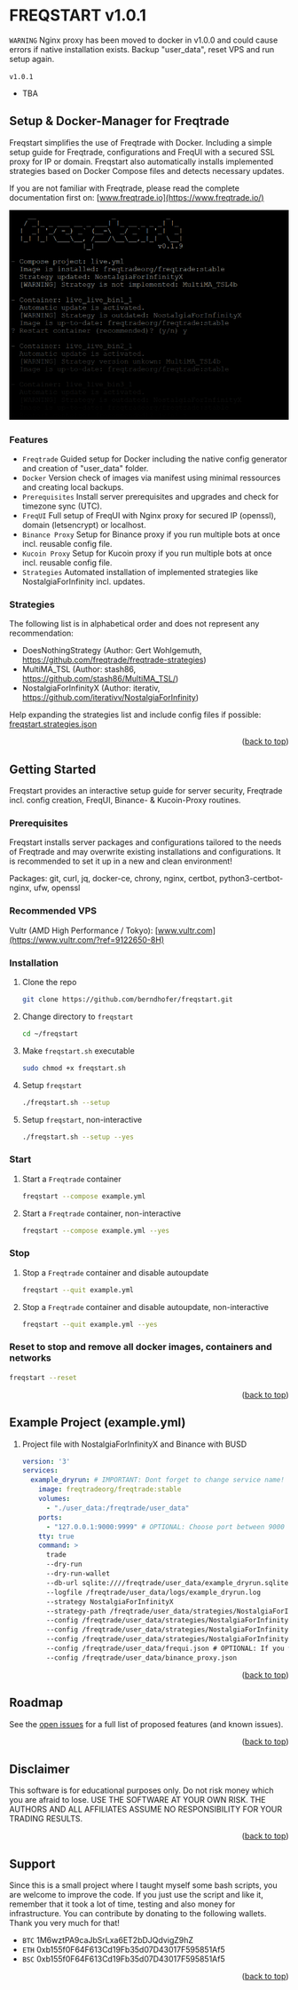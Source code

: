<div id="top"></div>

<!-- FREQSTART -->
# FREQSTART v1.0.1

`WARNING` Nginx proxy has been moved to docker in v1.0.0 and could cause errors if native installation exists. Backup "user_data", reset VPS and run setup again.

`v1.0.1`
* TBA

## Setup & Docker-Manager for Freqtrade

Freqstart simplifies the use of Freqtrade with Docker. Including a simple setup guide for Freqtrade,
configurations and FreqUI with a secured SSL proxy for IP or domain. Freqstart also automatically
installs implemented strategies based on Docker Compose files and detects necessary updates.

If you are not familiar with Freqtrade, please read the complete documentation first on: [www.freqtrade.io](https://www.freqtrade.io/)

![Freqstart Screen Shot][product-screenshot]

### Features

* `Freqtrade` Guided setup for Docker including the native config generator and creation of "user_data" folder.
* `Docker` Version check of images via manifest using minimal ressources and creating local backups.
* `Prerequisites` Install server prerequisites and upgrades and check for timezone sync (UTC).
* `FreqUI` Full setup of FreqUI with Nginx proxy for secured IP (openssl), domain (letsencrypt) or localhost.
* `Binance Proxy` Setup for Binance proxy if you run multiple bots at once incl. reusable config file.
* `Kucoin Proxy` Setup for Kucoin proxy if you run multiple bots at once incl. reusable config file.
* `Strategies` Automated installation of implemented strategies like NostalgiaForInfinity incl. updates.

### Strategies

The following list is in alphabetical order and does not represent any recommendation:

* DoesNothingStrategy (Author: Gert Wohlgemuth, https://github.com/freqtrade/freqtrade-strategies)
* MultiMA_TSL (Author: stash86, https://github.com/stash86/MultiMA_TSL/)
* NostalgiaForInfinityX (Author: iterativ, https://github.com/iterativv/NostalgiaForInfinity)

Help expanding the strategies list and include config files if possible: [freqstart.strategies.json](https://github.com/berndhofer/freqstart/blob/develop/freqstart.strategies.json)

<p align="right">(<a href="#top">back to top</a>)</p>

<!-- GETTING STARTED -->
## Getting Started

Freqstart provides an interactive setup guide for server security, Freqtrade incl. config creation, FreqUI, Binance- & Kucoin-Proxy routines.

### Prerequisites

Freqstart installs server packages and configurations tailored to the needs of Freqtrade and may overwrite existing installations and configurations. It is recommended to set it up in a new and clean environment!

Packages: git, curl, jq, docker-ce, chrony, nginx, certbot, python3-certbot-nginx, ufw, openssl

### Recommended VPS

Vultr (AMD High Performance / Tokyo): [www.vultr.com](https://www.vultr.com/?ref=9122650-8H)

### Installation

1. Clone the repo
   ```sh
   git clone https://github.com/berndhofer/freqstart.git
   ```
2. Change directory to `freqstart`
   ```sh
   cd ~/freqstart
   ```
3. Make `freqstart.sh` executable
   ```sh
   sudo chmod +x freqstart.sh
   ```
4. Setup `freqstart`
   ```sh
   ./freqstart.sh --setup
   ```
5. Setup `freqstart`, non-interactive
   ```sh
   ./freqstart.sh --setup --yes
   ```
   
### Start

1. Start a `Freqtrade` container
   ```sh
   freqstart --compose example.yml
   ```
2. Start a `Freqtrade` container, non-interactive
   ```sh
   freqstart --compose example.yml --yes
   ```
   
### Stop

1. Stop a `Freqtrade` container and disable autoupdate
   ```sh
   freqstart --quit example.yml
   ```
2. Stop a `Freqtrade` container and disable autoupdate, non-interactive 
   ```sh
   freqstart --quit example.yml --yes
   ```
   
### Reset to stop and remove all docker images, containers and networks

   ```sh
   freqstart --reset
   ```
   
<p align="right">(<a href="#top">back to top</a>)</p>

<!-- EXAMPLE PROJECT -->
## Example Project (example.yml)

1. Project file with NostalgiaForInfinityX and Binance with BUSD
   ```yml
   version: '3'
   services:
     example_dryrun: # IMPORTANT: Dont forget to change service name!
       image: freqtradeorg/freqtrade:stable
       volumes:
         - "./user_data:/freqtrade/user_data"
       ports:
         - "127.0.0.1:9000:9999" # OPTIONAL: Choose port between 9000 and 9100 and forward to 9999 or remove if not using FreqUI.
       tty: true
       command: >
         trade
         --dry-run
         --dry-run-wallet
         --db-url sqlite:////freqtrade/user_data/example_dryrun.sqlite
         --logfile /freqtrade/user_data/logs/example_dryrun.log
         --strategy NostalgiaForInfinityX
         --strategy-path /freqtrade/user_data/strategies/NostalgiaForInfinityX
         --config /freqtrade/user_data/strategies/NostalgiaForInfinityX/exampleconfig.json
         --config /freqtrade/user_data/strategies/NostalgiaForInfinityX/pairlist-volume-binance-busd.json
         --config /freqtrade/user_data/strategies/NostalgiaForInfinityX/blacklist-binance.json
         --config /freqtrade/user_data/frequi.json # OPTIONAL: If you want to manage bot via FreqUI.
         --config /freqtrade/user_data/binance_proxy.json
   ```

<p align="right">(<a href="#top">back to top</a>)</p>

<!-- ROADMAP -->
## Roadmap

See the [open issues](https://github.com/berndhofer/freqstart/issues) for a full list of proposed features (and known issues).

<p align="right">(<a href="#top">back to top</a>)</p>

<!-- DISCLAIMER -->
## Disclaimer
 
This software is for educational purposes only. Do not risk money which you are afraid to lose. USE THE SOFTWARE AT YOUR OWN RISK. THE AUTHORS AND ALL AFFILIATES ASSUME NO RESPONSIBILITY FOR YOUR TRADING RESULTS.

<p align="right">(<a href="#top">back to top</a>)</p>

<!-- SUPPORT -->
## Support

Since this is a small project where I taught myself some bash scripts, you are welcome to improve the code. If you just use the script and like it, remember that it took a lot of time, testing and also money for infrastructure. You can contribute by donating to the following wallets. Thank you very much for that!

* `BTC` 1M6wztPA9caJbSrLxa6ET2bDJQdvigZ9hZ
* `ETH` 0xb155f0F64F613Cd19Fb35d07D43017F595851Af5
* `BSC` 0xb155f0F64F613Cd19Fb35d07D43017F595851Af5

<p align="right">(<a href="#top">back to top</a>)</p>

<!-- MARKDOWN LINKS & IMAGES -->
<!-- https://www.markdownguide.org/basic-syntax/#reference-style-links -->
[product-screenshot]: images/screenshot.png